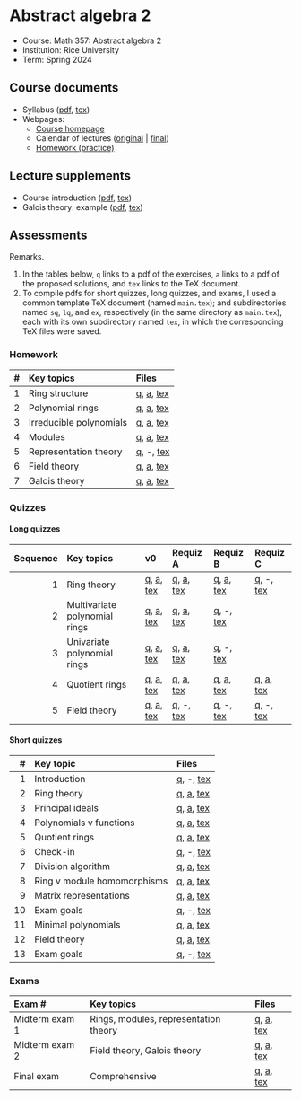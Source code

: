 # Abstract algebra 2

- Course: Math 357: Abstract algebra 2
- Institution: Rice University
- Term: Spring 2024



## Course documents

- Syllabus ([pdf](docs/pdf/syl.pdf), [tex](docs/tex/syl.tex))
- Webpages:
    - [Course homepage](webp/home.html)
    - Calendar of lectures ([original](webp/cal-v0.html) | [final](webp/cal-v9.html))
    - [Homework (practice)](webp/ph.html)

## Lecture supplements

- Course introduction ([pdf](lect/01/01.pdf), [tex](lect/01/01.tex))
- Galois theory: example ([pdf](lect/gte/gte.pdf), [tex](lect/gte/gte.tex))

## Assessments

Remarks.

1. In the tables below, `q` links to a pdf of the exercises, `a` links to a pdf of the proposed solutions, and `tex` links to the TeX document.
2. To compile pdfs for short quizzes, long quizzes, and exams, I used a common template TeX document (named `main.tex`); and subdirectories named `sq`, `lq`, and `ex`, respectively (in the same directory as `main.tex`), each with its own subdirectory named `tex`, in which the corresponding TeX files were saved.

### Homework

| # | Key topics              | Files                 |
|--:|:------------------------|:----------------------|
| 1 | Ring structure          | [q](assess/hw/01/01-q.pdf), [a](assess/hw/01/01-a.pdf), [tex](assess/hw/01/01.tex) |
| 2 | Polynomial rings        | [q](assess/hw/02/02-q.pdf), [a](assess/hw/02/02-a.pdf), [tex](assess/hw/02/02.tex) |
| 3 | Irreducible polynomials | [q](assess/hw/03/03-q.pdf), [a](assess/hw/03/03-a.pdf), [tex](assess/hw/03/03.tex) |
| 4 | Modules                 | [q](assess/hw/04/04-q.pdf), [a](assess/hw/04/04-a.pdf), [tex](assess/hw/04/04.tex) |
| 5 | Representation theory   | [q](assess/hw/05/05-q.pdf), -, [tex](assess/hw/05/05.tex) |
| 6 | Field theory            | [q](assess/hw/06/06-q.pdf), [a](assess/hw/06/06-a.pdf), [tex](assess/hw/06/06.tex) |
| 7 | Galois theory           | [q](assess/hw/07/07-q.pdf), [a](assess/hw/07/07-a.pdf), [tex](assess/hw/07/07.tex) |

### Quizzes

#### Long quizzes

| Sequence | Key topics             | v0 | Requiz A | Requiz B | Requiz C |
|---------:|:-----------------------|:---|:---------|:---------|:---------|
| 1 | Ring theory                   | [q](assess/lq/pdf/01.pdf), [a](assess/lq/pdf/01-sol.pdf), [tex](assess/lq/tex/01.tex) | [q](assess/lq/pdf/01A.pdf), [a](assess/lq/pdf/01A-sol.pdf), [tex](assess/lq/tex/01A.tex) | [q](assess/lq/pdf/01B.pdf), [a](assess/lq/pdf/01B-sol.pdf), [tex](assess/lq/tex/01B.tex) | [q](assess/lq/pdf/01C.pdf), -, [tex](assess/lq/tex/01C.tex) |
| 2 | Multivariate polynomial rings | [q](assess/lq/pdf/02.pdf), [a](assess/lq/pdf/02-sol.pdf), [tex](assess/lq/tex/02.tex) | [q](assess/lq/pdf/02A.pdf), [a](assess/lq/pdf/02A-sol.pdf), [tex](assess/lq/tex/02A.tex) | [q](assess/lq/pdf/02B.pdf), -, [tex](assess/lq/tex/02B.tex) |  |
| 3 | Univariate polynomial rings   | [q](assess/lq/pdf/03.pdf), [a](assess/lq/pdf/03-sol.pdf), [tex](assess/lq/tex/03.tex) | [q](assess/lq/pdf/03A.pdf), [a](assess/lq/pdf/03A-sol.pdf), [tex](assess/lq/tex/03A.tex) | [q](assess/lq/pdf/03B.pdf), -, [tex](assess/lq/tex/03B.tex) |  |
| 4 | Quotient rings                | [q](assess/lq/pdf/04.pdf), [a](assess/lq/pdf/04-sol.pdf), [tex](assess/lq/tex/04.tex) | [q](assess/lq/pdf/04A.pdf), [a](assess/lq/pdf/04A-sol.pdf), [tex](assess/lq/tex/04A.tex) | [q](assess/lq/pdf/04B.pdf), [a](assess/lq/pdf/04B-sol.pdf), [tex](assess/lq/tex/04B.tex) | [q](assess/lq/pdf/04C.pdf), [a](assess/lq/pdf/04C-sol.pdf), [tex](assess/lq/tex/04C.tex) |
| 5 | Field theory                  | [q](assess/lq/pdf/05.pdf), [a](assess/lq/pdf/05-sol.pdf), [tex](assess/lq/tex/05.tex) | [q](assess/lq/pdf/05A.pdf), -, [tex](assess/lq/tex/05A.tex) | [q](assess/lq/pdf/05B.pdf), -, [tex](assess/lq/tex/05B.tex) | [q](assess/lq/pdf/05C.pdf), -, [tex](assess/lq/tex/05C.tex) |

#### Short quizzes

|  # | Key topic                   | Files                 |
|---:|:----------------------------|:----------------------|
|  1 | Introduction                | [q](assess/sq/pdf/01.pdf), -, [tex](assess/sq/pdf/01.tex) |
|  2 | Ring theory                 | [q](assess/sq/pdf/02.pdf), [a](assess/sq/pdf/02-sol.pdf), [tex](assess/sq/pdf/02.tex) |
|  3 | Principal ideals            | [q](assess/sq/pdf/03.pdf), [a](assess/sq/pdf/03-sol.pdf), [tex](assess/sq/pdf/03.tex) |
|  4 | Polynomials v functions     | [q](assess/sq/pdf/04.pdf), [a](assess/sq/pdf/04-sol.pdf), [tex](assess/sq/pdf/04.tex) |
|  5 | Quotient rings              | [q](assess/sq/pdf/05.pdf), [a](assess/sq/pdf/05-sol.pdf), [tex](assess/sq/pdf/05.tex) |
|  6 | Check-in                    | [q](assess/sq/pdf/06.pdf), -, [tex](assess/sq/pdf/06.tex) |
|  7 | Division algorithm          | [q](assess/sq/pdf/07.pdf), [a](assess/sq/pdf/07-sol.pdf), [tex](assess/sq/pdf/07.tex) |
|  8 | Ring v module homomorphisms | [q](assess/sq/pdf/08.pdf), [a](assess/sq/pdf/08-sol.pdf), [tex](assess/sq/pdf/08.tex) |
|  9 | Matrix representations      | [q](assess/sq/pdf/09.pdf), [a](assess/sq/pdf/09-sol.pdf), [tex](assess/sq/pdf/09.tex) |
| 10 | Exam goals                  | [q](assess/sq/pdf/10.pdf), -, [tex](assess/sq/pdf/10.tex) |
| 11 | Minimal polynomials         | [q](assess/sq/pdf/11.pdf), [a](assess/sq/pdf/11-sol.pdf), [tex](assess/sq/pdf/11.tex) |
| 12 | Field theory                | [q](assess/sq/pdf/12.pdf), [a](assess/sq/pdf/12-sol.pdf), [tex](assess/sq/pdf/12.tex) |
| 13 | Exam goals                  | [q](assess/sq/pdf/13.pdf), -, [tex](assess/sq/pdf/13.tex) |

### Exams

| Exam #         | Key topics                            | Files                 |
|:---------------|:--------------------------------------|:----------------------|
| Midterm exam 1 | Rings, modules, representation theory | [q](), [a](), [tex]() |
| Midterm exam 2 | Field theory, Galois theory           | [q](), [a](), [tex]() |
| Final exam     | Comprehensive                         | [q](), [a](), [tex]() |
